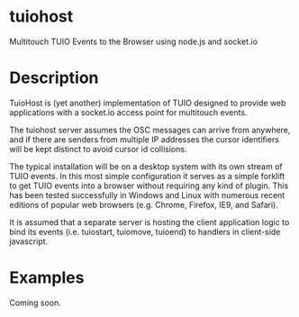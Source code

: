 tuiohost
========

Multitouch TUIO Events to the Browser using node.js and socket.io

Description
===========

TuioHost is (yet another) implementation of TUIO designed to provide web applications
with a socket.io access point for multitouch events. 

The tuiohost server assumes the OSC messages can arrive from anywhere, and if there are senders
from multiple IP addresses the cursor identifiers will be kept distinct to avoid cursor id
collisions.

The typical installation will be on a desktop system with its own stream of TUIO events.
In this most simple configuration it serves as a simple forklift to get TUIO events into
a browser without requiring any kind of plugin. This has been tested successfully in Windows
and Linux with numerous recent editions of popular web browsers (e.g. Chrome, Firefox,
IE9, and Safari).

It is assumed that a separate server is hosting the client application logic to bind its events
(i.e. tuiostart, tuiomove, tuioend) to handlers in client-side javascript.

Examples
========

Coming soon.

